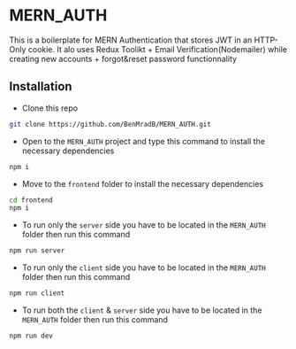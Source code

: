 # MERN_AUTH
This is a boilerplate for MERN Authentication that stores JWT in an HTTP-Only cookie. It alo uses Redux Toolikt + Email Verification(Nodemailer) while creating new accounts + forgot&reset password functionnality


## Installation

- Clone this repo

```bash
git clone https://github.com/BenMradB/MERN_AUTH.git
```
- Open to the `MERN_AUTH` project  and type this command to install the necessary dependencies 
```bash
npm i
```
- Move to the `frontend` folder to install the necessary dependencies 
```bash
cd frontend
npm i
```
- To run only the `server` side you have to be located in the `MERN_AUTH` folder then run this command
```bash
npm run server
```
- To run only the `client` side you have to be located in the `MERN_AUTH` folder then run this command
```bash
npm run client
```

- To run both the `client` & `server` side you have to be located in the `MERN_AUTH` folder then run this command
```bash
npm run dev
```
